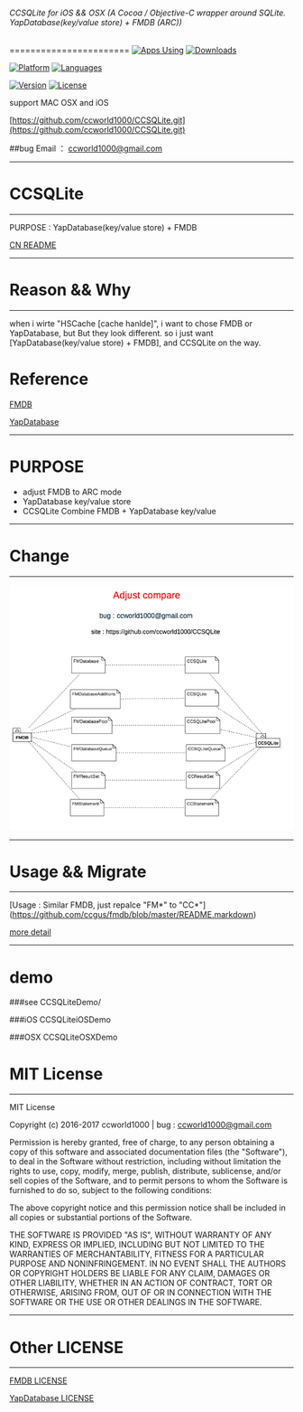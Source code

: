 ###### CCSQLite for iOS && OSX (A Cocoa / Objective-C wrapper around SQLite. YapDatabase(key/value store) + FMDB (ARC))
=======================
[![Apps Using](https://img.shields.io/cocoapods/at/CCSQLite.svg?label=Apps%20Using%20CCSQLite&colorB=28B9FE)](http://cocoapods.org/pods/CCSQLite) [![Downloads](https://img.shields.io/cocoapods/dt/CCSQLite.svg?label=Total%20Downloads&colorB=28B9FE)](http://cocoapods.org/pods/CCSQLite)

[![Platform](https://img.shields.io/badge/platforms-iOS%20%7C%20OSX-orange.svg)](https://github.com/ccworld1000/CCSQLite.git)
[![Languages](https://img.shields.io/badge/languages-ObjC-orange.svg)](https://github.com/ccworld1000/CCSQLite)

[![Version](https://img.shields.io/cocoapods/v/CCSQLite.svg)](https://github.com/ccworld1000/CCSQLite.git)
[![License](https://img.shields.io/cocoapods/l/CCSQLite.svg)](https://github.com/ccworld1000/CCSQLite/blob/master/LICENSE/LICENSE.CCSQLite.txt)


support MAC OSX and iOS

[https://github.com/ccworld1000/CCSQLite.git](https://github.com/ccworld1000/CCSQLite.git)

##bug 
Email ： <a href="mailto:ccworld1000@gmail.com">ccworld1000@gmail.com</a>

***
# CCSQLite
***
PURPOSE : YapDatabase(key/value store) + FMDB

[CN README](README.CN.md)

***
# Reason && Why
***
when i wirte "HSCache [cache hanlde]", i want to chose FMDB or YapDatabase, but But they look different. so i just want [YapDatabase(key/value store) + FMDB], and CCSQLite on the way.

# Reference
[FMDB](https://github.com/ccgus/fmdb) 

[YapDatabase](https://github.com/yapstudios/YapDatabase)

***
# PURPOSE
* adjust FMDB to ARC mode
* YapDatabase key/value store 
* CCSQLite Combine FMDB + YapDatabase key/value

***

# Change
***
![CCSQLite CCSQLiteMac Screenshot](https://github.com/ccworld1000/CCSQLite/blob/master/Documentation/MainAdjust.png?raw=true)

***
# Usage && Migrate
***

[Usage : Similar FMDB, just repalce "FM\*" to "CC\*"] (https://github.com/ccgus/fmdb/blob/master/README.markdown)

[more detail](https://github.com/ccworld1000/CCSQLite/blob/master/Documentation/MainAdjust.png?raw=true)

***

# demo
###see CCSQLiteDemo/

###iOS CCSQLiteiOSDemo

###OSX CCSQLiteOSXDemo

# MIT License
***

MIT License

Copyright (c) 2016-2017 ccworld1000 | bug : <a href="mailto:ccworld1000@gmail.com">ccworld1000@gmail.com</a>

Permission is hereby granted, free of charge, to any person obtaining a copy
of this software and associated documentation files (the "Software"), to deal
in the Software without restriction, including without limitation the rights
to use, copy, modify, merge, publish, distribute, sublicense, and/or sell
copies of the Software, and to permit persons to whom the Software is
furnished to do so, subject to the following conditions:

The above copyright notice and this permission notice shall be included in all
copies or substantial portions of the Software.

THE SOFTWARE IS PROVIDED "AS IS", WITHOUT WARRANTY OF ANY KIND, EXPRESS OR
IMPLIED, INCLUDING BUT NOT LIMITED TO THE WARRANTIES OF MERCHANTABILITY,
FITNESS FOR A PARTICULAR PURPOSE AND NONINFRINGEMENT. IN NO EVENT SHALL THE
AUTHORS OR COPYRIGHT HOLDERS BE LIABLE FOR ANY CLAIM, DAMAGES OR OTHER
LIABILITY, WHETHER IN AN ACTION OF CONTRACT, TORT OR OTHERWISE, ARISING FROM,
OUT OF OR IN CONNECTION WITH THE SOFTWARE OR THE USE OR OTHER DEALINGS IN THE
SOFTWARE.

***
# Other LICENSE
***

[FMDB LICENSE](LICENSE/LICENSE.FMDB.txt) 

[YapDatabase LICENSE](LICENSE/LICENSE.YapDatabase.txt) 